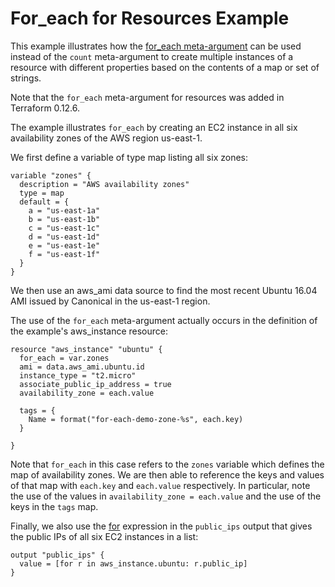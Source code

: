 # For_each for Resources Example
This example illustrates how the [for_each meta-argument](https://www.terraform.io/docs/configuration/resources.html#for_each-multiple-resource-instances-defined-by-a-map-or-set-of-strings) can be used instead of the `count` meta-argument to create multiple instances of a resource with different properties based on the contents of a map or set of strings.

Note that the `for_each` meta-argument for resources was added in Terraform 0.12.6.

The example illustrates `for_each` by creating an EC2 instance in all six availability zones of the AWS region us-east-1.

We first define a variable of type map listing all six zones:
```
variable "zones" {
  description = "AWS availability zones"
  type = map
  default = {
    a = "us-east-1a"
    b = "us-east-1b"
    c = "us-east-1c"
    d = "us-east-1d"
    e = "us-east-1e"
    f = "us-east-1f"
  }
}
```

We then use an aws_ami data source to find the most recent Ubuntu 16.04 AMI issued by Canonical in the us-east-1 region.

The use of the `for_each` meta-argument actually occurs in the definition of the example's aws_instance resource:
```
resource "aws_instance" "ubuntu" {
  for_each = var.zones
  ami = data.aws_ami.ubuntu.id
  instance_type = "t2.micro"
  associate_public_ip_address = true
  availability_zone = each.value

  tags = {
    Name = format("for-each-demo-zone-%s", each.key)
  }

}
```
Note that `for_each` in this case refers to the `zones` variable which defines the map of availability zones. We are then able to reference the keys and values of that map with `each.key` and `each.value` respectively. In particular, note the use of the values in `availability_zone = each.value` and the use of the keys in the `tags` map.

Finally, we also use the [for](https://www.terraform.io/docs/configuration/expressions.html#for-expressions) expression in the `public_ips` output that gives the public IPs of all six EC2 instances in a list:
```
output "public_ips" {
  value = [for r in aws_instance.ubuntu: r.public_ip]
}
```
